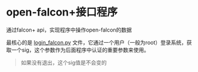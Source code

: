 # open-falcon+接口程序

通过falcon+ api，实现程序中操作open-falcon的数据



最核心的是 [login_falcon.py](https://github.com/liyongzhezz/LinuxJourney/blob/master/python%E7%A8%8B%E5%BA%8F%E5%B7%A5%E5%85%B7/open-falcon%E6%8E%A5%E5%8F%A3%E7%A8%8B%E5%BA%8F/%E7%99%BB%E5%BD%95%E7%9B%B8%E5%85%B3.md#%E7%99%BB%E5%BD%95open-falcon) 文件，它通过一个用户（一般为root）登录系统，获取一个sig，这个参数作为后面程序中认证的重要参数来使用。

> 如果没有退出，这个sig值是不会变的

